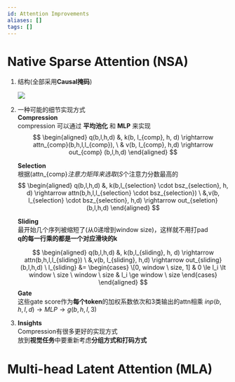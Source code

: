 ```yaml
---
id: Attention Improvements
aliases: []
tags: []
---
```


# Native Sparse Attention (NSA)

1.  结构(全部采用**Causal掩码**)  

    ![](paste-8ea079dfd6130880f415795dd0dac5d2f9333b5f.png)    

2.  一种可能的细节实现方式  
    **Compression**  
    compression 可以通过 **平均池化** 和 **MLP** 来实现
    $$
    \begin{aligned} q(b,l,h,d) &, k(b, l_{comp}, h, d) \rightarrow attn_{comp}(b,h,l,l_{comp}), \ & v(b, l_{comp}, h,d) \rightarrow out_{comp} (b,l,h,d) \end{aligned}
    $$
    
    **Selection**  
    根据(attn_{comp}$注意力矩阵来选取(S$个注意力分数最高的
    $$
    \begin{aligned} 
    q(b,l,h,d) &, k(b,l_{selection} \cdot bsz_{selection}, h, d) \rightarrow attn(b,h,l,l_{selection} \cdot bsz_{selection}) \ &,v(b, l_{selection} \cdot bsz_{selection}, h,d) \rightarrow out_{seletion} (b,l,h,d) \end{aligned}
    $$
    
    **Sliding**  
    最开始几个序列被缩短了(从0递增到window size)，这样就不用打pad  
    **q的每一行乘的都是一个对应滑块的k**
    
    $$
    \begin{aligned} q(b,l,h,d) &, k(b,l_{sliding}, h, d) \rightarrow attn(b,h,l,l_{sliding}) \ &,v(b, l_{sliding}, h,d) \rightarrow out_{sliding} (b,l,h,d) \ l_{sliding} &= \begin{cases} \[0, window \ size, 1] & 0 \le l_i \lt window \ size \ window \ size & l_i \ge window \ size \end{cases} \end{aligned}
    $$
    **Gate**  
    这些gate score作为**每个token**的加权系数依次和3类输出的attn相乘 $inp(b,h,l,d) \rightarrow MLP \rightarrow g(b,h,l,3)$
      
    
3.  **Insights**  
    Compression有很多更好的实现方式  
    放到**视觉任务**中要重新考虑**分组方式和打码方式**

# Multi-head Latent Attention (MLA)
